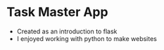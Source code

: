 # Task Master App
- Created as an introduction to flask
- I enjoyed working with python to make websites
